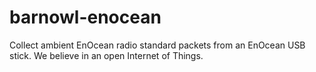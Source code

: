 # barnowl-enocean
Collect ambient EnOcean radio standard packets from an EnOcean USB stick.  We believe in an open Internet of Things.
